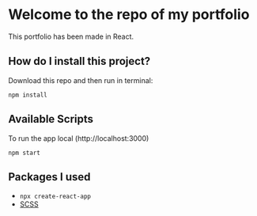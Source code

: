 # Welcome to the repo of my portfolio

This portfolio has been made in React.

## How do I install this project?

Download this repo and then run in terminal:

`npm install`

## Available Scripts
To run the app local (http://localhost:3000)

`npm start`

## Packages I used
- `npx create-react-app`
- [SCSS](https://www.npmjs.com/package/node-sass)




